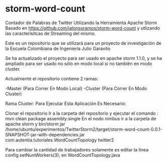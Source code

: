 storm-word-count
================

Contador de Palabras de Twitter Utilizando la Herramienta Apache Storm Basado en https://github.com/jalonsoramos/storm-word-count y utlizando las caracterísitcas de Streaming del mismo.

Este es un repositorio que se utilizará para un proyecto de investigación de la Escuela Colombiana de Ingeniería Julio Garavito

Se ha actualizado el proyecto para ser usado en apache storm 1.1.0, y se ha ampliado para ser usado no sólo en modo local si no también en modo cluster.

Actualmente el repositorio contiene 2 ramas:

-Master (Para Correr En Modo Local)
-Cluster (Para Correr En Modo Cluster)

Rama Cluster: Para Ejecutar Esta Aplicación Es Necesario:

Clonar el repositorio
Ir a la carpeta del repositorio y ejecutar el comando : mvn clean package assembly:single
En el nodo nimbus ir a la carpeta de apache storm y bin/storm jar /home/ubuntu/experimentos/TwitterStorm2/target/storm-word-count-0.0.1-SNAPSHOT-jar-with-dependencies.jar com.autentia.tutoriales.WordCountTopology twitter2

Para cambiar la cantidad de trabajadores solamente es editar la línea config.setNumWorkers(3); en WordCountTopology.java
